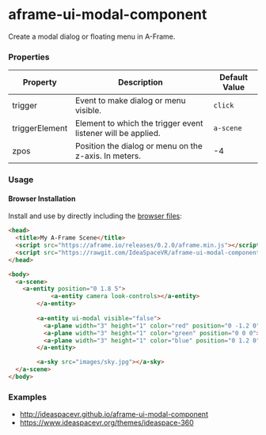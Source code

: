 # aframe-ui-modal-component

Create a modal dialog or floating menu in A-Frame.

### Properties

| Property         | Description                                                                               | Default Value |
| ---------------- | -----------                                                                               | ------------- |
| trigger          | Event to make dialog or menu visible.                                                     | `click`       |
| triggerElement   | Element to which the trigger event listener will be applied.                              | `a-scene`     |
| zpos             | Position the dialog or menu on the z-axis. In meters.                                     | -4            |

### Usage

#### Browser Installation

Install and use by directly including the [browser files](dist):

```html
<head>
  <title>My A-Frame Scene</title>
  <script src="https://aframe.io/releases/0.2.0/aframe.min.js"></script>
  <script src="https://rawgit.com/IdeaSpaceVR/aframe-ui-modal-component/master/dist/aframe-ui-modal-component.min.js"></script>
</head>

<body>
  <a-scene>
    <a-entity position="0 1.8 5">
            <a-entity camera look-controls></a-entity>
        </a-entity>
        
        <a-entity ui-modal visible="false">
          <a-plane width="3" height="1" color="red" position="0 -1.2 0"></a-plane>
          <a-plane width="3" height="1" color="green" position="0 0 0"></a-plane>
          <a-plane width="3" height="1" color="blue" position="0 1.2 0"></a-plane>
        </a-entity>

        <a-sky src="images/sky.jpg"></a-sky>
  </a-scene>
</body>
```

### Examples

- http://ideaspacevr.github.io/aframe-ui-modal-component
- https://www.ideaspacevr.org/themes/ideaspace-360
